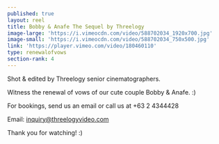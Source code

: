 ```yaml
---
published: true
layout: reel
title: Bobby & Anafe The Sequel by Threelogy
image-large: 'https://i.vimeocdn.com/video/588702034_1920x700.jpg'
image-small: 'https://i.vimeocdn.com/video/588702034_750x500.jpg'
link: 'https://player.vimeo.com/video/180460110'
type: renewalofvows
section-rank: 4
---
```

Shot & edited by Threelogy senior cinematographers. 

Witness the renewal of vows of our cute couple Bobby & Anafe. :) 

For bookings, send us an email or call us at +63 2 4344428

Email: inquiry@threelogyvideo.com

Thank you for watching! :)
